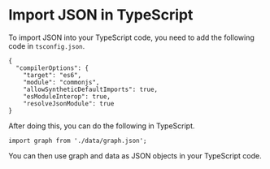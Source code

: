 # Import JSON in TypeScript

To import JSON into your TypeScript code, you need to add the following code in `tsconfig.json`.

```
{
  "compilerOptions": {
    "target": "es6",
    "module": "commonjs",
    "allowSyntheticDefaultImports": true,
    "esModuleInterop": true,
    "resolveJsonModule": true
}
```

After doing this, you can do the following in TypeScript.

```
import graph from './data/graph.json';
```

You can then use graph and data as JSON objects in your TypeScript code.
